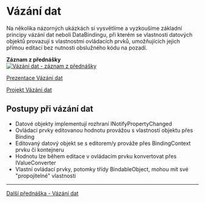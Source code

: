 # Vázání dat

Na několika názorných ukázkách si vysvětlíme a vyzkoušíme základní principy vázání dat neboli DataBindingu, při kterém se vlastnosti datových objektů provazují s vlastnostmi ovládacích prvků, umožňujících jejich přímou editaci bez nutnosti obslužného kódu na pozadí.

**Záznam z přednášky**  
[![Vázání dat - záznam z přednášky](https://img.youtube.com/vi/VB3ZpOXpq40/0.jpg)](https://www.youtube.com/watch?v=VB3ZpOXpq40)

[Prezentace Vázání dat](https://github.com/PetrVobornik/prednasky/blob/master/Xamarin.Forms/05-VazaniDat/vazani-dat.ppsx?raw=true)

[Projekt Vázání dat](https://github.com/PetrVobornik/prednasky/tree/master/Xamarin.Forms/05-VazaniDat/VazaniDat)

## Postupy při vázání dat
* Datové objekty implementují rozhraní INotifyPropertyChanged
* Ovládací prvky editovanou hodnotu provážou s vlastností objektu přes Binding
* Editovaný datový objekt se s editorem/y prováže přes BindingContext prvku či kontejneru
* Hodnotu lze během editace v ovládacím prvku konvertovat přes IValueConverter
* Vlastní ovládací prvky, potomky třídy BindableObject, mohou mít své "propojitelné" vlastnosti

---

[Další přednáška - Vázání dat](https://github.com/PetrVobornik/prednasky/tree/master/Xamarin.Forms/06-UkladaniDat)
